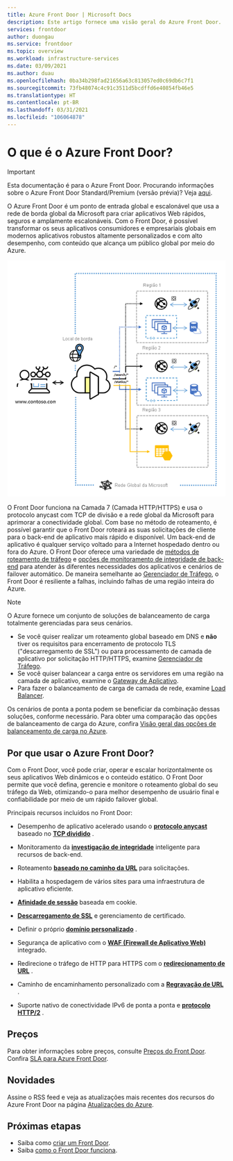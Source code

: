 ```yaml
---
title: Azure Front Door | Microsoft Docs
description: Este artigo fornece uma visão geral do Azure Front Door.
services: frontdoor
author: duongau
ms.service: frontdoor
ms.topic: overview
ms.workload: infrastructure-services
ms.date: 03/09/2021
ms.author: duau
ms.openlocfilehash: 0ba34b298fad21656a63c813057ed0c69db6c7f1
ms.sourcegitcommit: 73fb48074c4c91c3511d5bcdffd6e40854fb46e5
ms.translationtype: HT
ms.contentlocale: pt-BR
ms.lasthandoff: 03/31/2021
ms.locfileid: "106064878"
---
```

# <a name="what-is-azure-front-door"></a>O que é o Azure Front Door?

> [!IMPORTANT]
> Esta documentação é para o Azure Front Door. Procurando informações sobre o Azure Front Door Standard/Premium (versão prévia)? Veja [aqui](standard-premium/overview.md).

O Azure Front Door é um ponto de entrada global e escalonável que usa a rede de borda global da Microsoft para criar aplicativos Web rápidos, seguros e amplamente escalonáveis. Com o Front Door, é possível transformar os seus aplicativos consumidores e empresariais globais em modernos aplicativos robustos altamente personalizados e com alto desempenho, com conteúdo que alcança um público global por meio do Azure.

<p align="center">
  <img src="./media/front-door-overview/front-door-visual-diagram.png" alt="Front Door architecture" width="600" title="Porta da frente do Azure">
</p>

O Front Door funciona na Camada 7 (Camada HTTP/HTTPS) e usa o protocolo anycast com TCP de divisão e a rede global da Microsoft para aprimorar a conectividade global. Com base no método de roteamento, é possível garantir que o Front Door roteará as suas solicitações de cliente para o back-end de aplicativo mais rápido e disponível. Um back-end de aplicativo é qualquer serviço voltado para a Internet hospedado dentro ou fora do Azure. O Front Door oferece uma variedade de [métodos de roteamento de tráfego](front-door-routing-methods.md) e [opções de monitoramento de integridade de back-end](front-door-health-probes.md) para atender às diferentes necessidades dos aplicativos e cenários de failover automático. De maneira semelhante ao [Gerenciador de Tráfego](../traffic-manager/traffic-manager-overview.md), o Front Door é resiliente a falhas, incluindo falhas de uma região inteira do Azure.

>[!NOTE]
> O Azure fornece um conjunto de soluções de balanceamento de carga totalmente gerenciadas para seus cenários. 
> * Se você quiser realizar um roteamento global baseado em DNS e **não** tiver os requisitos para encerramento de protocolo TLS ("descarregamento de SSL") ou para processamento de camada de aplicativo por solicitação HTTP/HTTPS, examine [Gerenciador de Tráfego](../traffic-manager/traffic-manager-overview.md). 
> * Se você quiser balancear a carga entre os servidores em uma região na camada de aplicativo, examine o [Gateway de Aplicativo](../application-gateway/overview.md).
> * Para fazer o balanceamento de carga de camada de rede, examine [Load Balancer](../load-balancer/load-balancer-overview.md). 
> 
> Os cenários de ponta a ponta podem se beneficiar da combinação dessas soluções, conforme necessário.
> Para obter uma comparação das opções de balanceamento de carga do Azure, confira [Visão geral das opções de balanceamento de carga no Azure](/azure/architecture/guide/technology-choices/load-balancing-overview).

## <a name="why-use-azure-front-door"></a>Por que usar o Azure Front Door?

Com o Front Door, você pode criar, operar e escalar horizontalmente os seus aplicativos Web dinâmicos e o conteúdo estático. O Front Door permite que você defina, gerencie e monitore o roteamento global do seu tráfego da Web, otimizando-o para melhor desempenho de usuário final e confiabilidade por meio de um rápido failover global.

Principais recursos incluídos no Front Door:

* Desempenho de aplicativo acelerado usando o **[protocolo anycast](front-door-routing-architecture.md#anycast)** baseado no **[TCP dividido](front-door-routing-architecture.md#splittcp)** .

* Monitoramento da **[investigação de integridade](front-door-health-probes.md)** inteligente para recursos de back-end.

*  Roteamento **[baseado no caminho da URL](front-door-route-matching.md)** para solicitações.

* Habilita a hospedagem de vários sites para uma infraestrutura de aplicativo eficiente. 

* **[Afinidade de sessão](front-door-routing-methods.md#affinity)** baseada em cookie.

* **[Descarregamento de SSL](front-door-custom-domain-https.md)** e gerenciamento de certificado.

* Definir o próprio **[domínio personalizado](front-door-custom-domain.md)** . 

* Segurança de aplicativo com o **[WAF (Firewall de Aplicativo Web)](../web-application-firewall/overview.md)** integrado.

* Redirecione o tráfego de HTTP para HTTPS com o **[redirecionamento de URL](front-door-url-redirect.md)** .

* Caminho de encaminhamento personalizado com a **[Regravação de URL](front-door-url-rewrite.md)** .

* Suporte nativo de conectividade IPv6 de ponta a ponta e **[protocolo HTTP/2](front-door-http2.md)** .

## <a name="pricing"></a>Preços

Para obter informações sobre preços, consulte [Preços do Front Door](https://azure.microsoft.com/pricing/details/frontdoor/). Confira [SLA para Azure Front Door](https://azure.microsoft.com/en-us/support/legal/sla/frontdoor/v1_0/).

## <a name="whats-new"></a>Novidades

Assine o RSS feed e veja as atualizações mais recentes dos recursos do Azure Front Door na página [Atualizações do Azure](https://azure.microsoft.com/updates/?category=networking&query=Azure%20Front%20Door).

## <a name="next-steps"></a>Próximas etapas

- Saiba como [criar um Front Door](quickstart-create-front-door.md).
- Saiba [como o Front Door funciona](front-door-routing-architecture.md).
